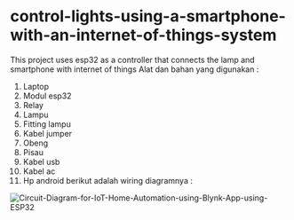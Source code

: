 # control-lights-using-a-smartphone-with-an-internet-of-things-system
This project uses esp32 as a controller that connects the lamp and smartphone with internet of things
Alat dan bahan yang digunakan :
1.	Laptop
2.	Modul esp32
3.	Relay
4.	Lampu
5.	Fitting lampu
6.	Kabel jumper
7.	Obeng
8.	Pisau
9.	Kabel usb
10.	Kabel ac
11.	Hp android
berikut adalah wiring diagramnya :

![Circuit-Diagram-for-IoT-Home-Automation-using-Blynk-App-using-ESP32](https://user-images.githubusercontent.com/100209360/193021395-79631350-449a-40ae-9234-17abd47a1e93.png)
